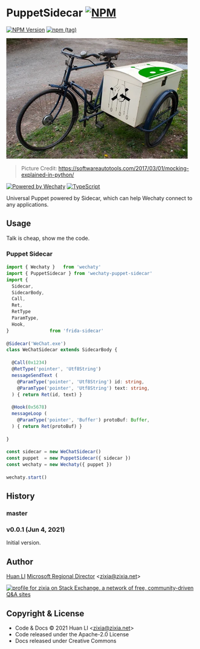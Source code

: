 # PuppetSidecar [![NPM](https://github.com/wechaty/wechaty-puppet-sidecar/workflows/NPM/badge.svg)](https://github.com/wechaty/wechaty-puppet-sidecar/actions?query=workflow%3ANPM)

[![NPM Version](https://badge.fury.io/js/wechaty-puppet-sidecar.svg)](https://badge.fury.io/js/wechaty-puppet-sidecar)
[![npm (tag)](https://img.shields.io/npm/v/wechaty-puppet-sidecar/next.svg)](https://www.npmjs.com/package/wechaty-puppet-sidecar?activeTab=versions)

![chatie puppet](docs/images/puppet-sidecar.webp)

> Picture Credit: <https://softwareautotools.com/2017/03/01/mocking-explained-in-python/>

[![Powered by Wechaty](https://img.shields.io/badge/Powered%20By-Wechaty-brightgreen.svg)](https://github.com/wechaty/wechaty)
[![TypeScript](https://img.shields.io/badge/%3C%2F%3E-TypeScript-blue.svg)](https://www.typescriptlang.org/)

Universal Puppet powered by Sidecar, which can help Wechaty connect to any applications.

## Usage

Talk is cheap, show me the code.

### Puppet Sidecar

```ts
import { Wechaty }   from 'wechaty'
import { PuppetSidecar } from 'wechaty-puppet-sidecar'
import { 
  Sidecar,
  SidecarBody,
  Call,
  Ret,
  RetType
  ParamType,
  Hook,
}               from 'frida-sidecar'

@Sidecar('WeChat.exe')
class WeChatSidecar extends SidecarBody {

  @Call(0x1234)
  @RetType('pointer', 'Utf8String')
  messageSendText (
    @ParamType('pointer', 'Utf8String') id: string,
    @ParamType('pointer', 'Utf8String') text: string,
  ) { return Ret(id, text) }

  @Hook(0x5678)
  messageLoop (
    @ParamType('pointer', 'Buffer') protoBuf: Buffer,
  ) { return Ret(protoBuf) }

}

const sidecar = new WeChatSidecar()
const puppet  = new PuppetSidecar({ sidecar })
const wechaty = new Wechaty({ puppet })

wechaty.start()
```

## History

### master

### v0.0.1 (Jun 4, 2021)

Initial version.

## Author

[Huan LI](http://linkedin.com/in/zixia) [Microsoft Regional Director](https://rd.microsoft.com/en-us/huan-li) \<zixia@zixia.net\>

<a href="https://stackexchange.com/users/265499">
  <img src="https://stackexchange.com/users/flair/265499.png" width="208" height="58" alt="profile for zixia on Stack Exchange, a network of free, community-driven Q&amp;A sites" title="profile for zixia on Stack Exchange, a network of free, community-driven Q&amp;A sites">
</a>

## Copyright & License

* Code & Docs © 2021 Huan LI \<zixia@zixia.net\>
* Code released under the Apache-2.0 License
* Docs released under Creative Commons
